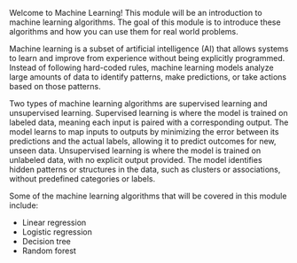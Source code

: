 Welcome to Machine Learning!
This module will be an introduction to machine learning algorithms.
The goal of this module is to introduce these algorithms and how you can use them for real world problems.


Machine learning is a subset of artificial intelligence (AI) that allows systems to learn and improve from experience without being explicitly programmed.
Instead of following hard-coded rules, machine learning models analyze large amounts of data to identify patterns, make predictions, or take actions based on those patterns.

Two types of machine learning algorithms are supervised learning and unsupervised learning.
Supervised learning is where the model is trained on labeled data, meaning each input is paired with a corresponding output.
The model learns to map inputs to outputs by minimizing the error between its predictions and the actual labels, allowing it to predict outcomes for new, unseen data.
Unsupervised learning is where the model is trained on unlabeled data, with no explicit output provided.
The model identifies hidden patterns or structures in the data, such as clusters or associations, without predefined categories or labels.

Some of the machine learning algorithms that will be covered in this module include:
- Linear regression
- Logistic regression
- Decision tree
- Random forest
